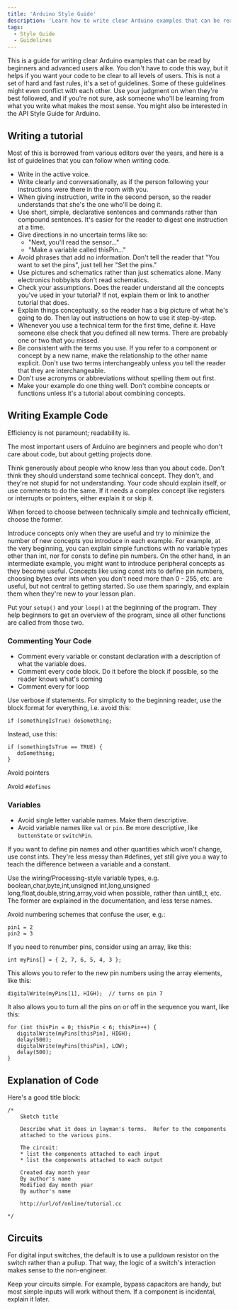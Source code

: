 ```yaml
---
title: 'Arduino Style Guide'
description: 'Learn how to write clear Arduino examples that can be read by beginners and advanced users alike.'
tags: 
  - Style Guide
  - Guidelines
---
```



This is a guide for writing clear Arduino examples that can be read by beginners and advanced users alike. You don't have to code this way, but it helps if you want your code to be clear to all levels of users. This is not a set of hard and fast rules, it's a set of guidelines. Some of these guidelines might even conflict with each other. Use your judgment on when they're best followed, and if you're not sure, ask someone who'll be learning from what you write what makes the most sense. You might also be interested in the API Style Guide for Arduino.

## Writing a tutorial

Most of this is borrowed from various editors over the years, and here is a list of guidelines that you can follow when writing code.

- Write in the active voice.
- Write clearly and conversationally, as if the person following your instructions were there in the room with you.
- When giving instruction, write in the second person, so the reader understands that she's the one who'll be doing it.
- Use short, simple, declarative sentences and commands rather than compound sentences. It's easier for the reader to digest one instruction at a time.
- Give directions in no uncertain terms like so:
  - "Next, you'll read the sensor..."
  - "Make a variable called thisPin..."
- Avoid phrases that add no information. Don't tell the reader that "You want to set the pins", just tell her "Set the pins."
- Use pictures and schematics rather than just schematics alone. Many electronics hobbyists don't read schematics.
- Check your assumptions. Does the reader understand all the concepts you've used in your tutorial? If not, explain them or link to another tutorial that does.
- Explain things conceptually, so the reader has a big picture of what he's going to do. Then lay out instructions on how to use it step-by-step.
- Whenever you use a technical term for the first time, define it. Have someone else check that you defined all new terms. There are probably one or two that you missed.
- Be consistent with the terms you use. If you refer to a component or concept by a new name, make the relationship to the other name explicit. Don't use two terms interchangeably unless you tell the reader that they are interchangeable.
- Don't use acronyms or abbreviations without spelling them out first.
- Make your example do one thing well. Don't combine concepts or functions unless it's a tutorial about combining concepts.

## Writing Example Code
Efficiency is not paramount; readability is.

The most important users of Arduino are beginners and people who don't care about code, but about getting projects done.

Think generously about people who know less than you about code. Don't think they should understand some technical concept. They don't, and they're not stupid for not understanding. Your code should explain itself, or use comments to do the same. If it needs a complex concept like registers or interrupts or pointers, either explain it or skip it.

When forced to choose between technically simple and technically efficient, choose the former.

Introduce concepts only when they are useful and try to minimize the number of new concepts you introduce in each example. For example, at the very beginning, you can explain simple functions with no variable types other than int, nor for consts to define pin numbers. On the other hand, in an intermediate example, you might want to introduce peripheral concepts as they become useful. Concepts like using const ints to define pin numbers, choosing bytes over ints when you don't need more than 0 - 255, etc. are useful, but not central to getting started. So use them sparingly, and explain them when they're new to your lesson plan.

Put your `setup()` and your `loop()` at the beginning of the program. They help beginners to get an overview of the program, since all other functions are called from those two.

### Commenting Your Code

- Comment every variable or constant declaration with a description of what the variable does.
- Comment every code block. Do it before the block if possible, so the reader knows what's coming
- Comment every for loop

Use verbose if statements. For simplicity to the beginning reader, use the block format for everything, i.e. avoid this:

```
if (somethingIsTrue) doSomething;
```

Instead, use this:

```
if (somethingIsTrue == TRUE) {
   doSomething;
}
```

Avoid pointers

Avoid `#defines`

### Variables

- Avoid single letter variable names. Make them descriptive.
- Avoid variable names like `val` or `pin`. Be more descriptive, like `buttonState` or `switchPin`.

If you want to define pin names and other quantities which won't change, use const ints. They're less messy than #defines, yet still give you a way to teach the difference between a variable and a constant.

Use the wiring/Processing-style variable types, e.g. boolean,char,byte,int,unsigned int,long,unsigned long,float,double,string,array,void when possible, rather than uint8_t, etc. The former are explained in the documentation, and less terse names.

Avoid numbering schemes that confuse the user, e.g.:

```
pin1 = 2
pin2 = 3
```

If you need to renumber pins, consider using an array, like this:

```
int myPins[] = { 2, 7, 6, 5, 4, 3 };
```

This allows you to refer to the new pin numbers using the array elements, like this:

```
digitalWrite(myPins[1], HIGH);  // turns on pin 7
```

It also allows you to turn all the pins on or off in the sequence you want, like this:

```
for (int thisPin = 0; thisPin < 6; thisPin++) {
   digitalWrite(myPins[thisPin], HIGH);
   delay(500);
   digitalWrite(myPins[thisPin], LOW);
   delay(500);
}
```

## Explanation of Code

Here's a good title block:

```		
/*
	Sketch title

	Describe what it does in layman's terms.  Refer to the components
	attached to the various pins.

	The circuit:
	* list the components attached to each input
	* list the components attached to each output

	Created day month year
	By author's name
	Modified day month year
	By author's name

	http://url/of/online/tutorial.cc

*/
```

## Circuits

For digital input switches, the default is to use a pulldown resistor on the switch rather than a pullup. That way, the logic of a switch's interaction makes sense to the non-engineer.

Keep your circuits simple. For example, bypass capacitors are handy, but most simple inputs will work without them. If a component is incidental, explain it later.